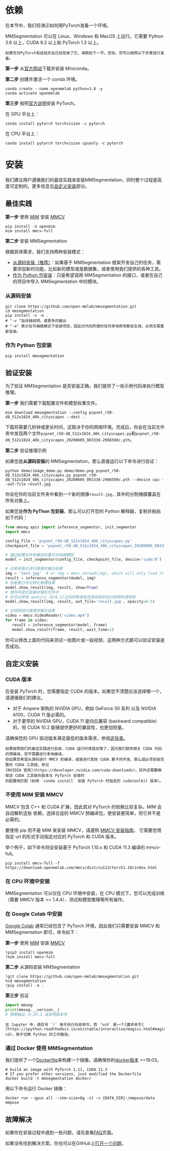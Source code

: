 # 依赖

在本节中，我们将演示如何用PyTorch准备一个环境。

MMSegmentation 可以在 Linux、Windows 和 MacOS 上运行。它需要 Python 3.6 以上，CUDA 9.2 以上和 PyTorch 1.3 以上。

```{note}
如果您对PyTorch有经验并且已经安装了它，请跳到下一节。否则，您可以按照以下步骤进行准备。
```

**第一步** 从[官方网站](https://docs.conda.io/en/latest/miniconda.html)下载并安装 Miniconda。

**第二步** 创建并激活一个 conda 环境。

```shell
conda create --name openmmlab python=3.8 -y
conda activate openmmlab
```

**第三步** 按照[官方说明](https://pytorch.org/get-started/locally/)安装 PyTorch。

在 GPU 平台上：

```shell
conda install pytorch torchvision -c pytorch
```

在 CPU 平台上：

```shell
conda install pytorch torchvision cpuonly -c pytorch
```

# 安装

我们建议用户遵循我们的最佳实践来安装MMSegmentation，同时整个过程是高度可定制的。更多信息见[自定义安装](#customize-installation)部分。

## 最佳实践

**第一步** 使用 [MIM](https://github.com/open-mmlab/mim) 安装 [MMCV](https://github.com/open-mmlab/mmcv)

```shell
pip install -U openmim
mim install mmcv-full
```

**第二步** 安装 MMSegmentation

根据具体需求，我们支持两种安装模式：

- [从源码安装（推荐）](#%E4%BB%8E%E6%BA%90%E7%A0%81%E5%AE%89%E8%A3%85)：如果基于 MMSegmentation 框架开发自己的任务，需要添加新的功能，比如新的模型或是数据集，或者使用我们提供的各种工具。
- [作为 Python 包安装](#%E4%BD%9C%E4%B8%BA-python-%E5%8C%85%E5%AE%89%E8%A3%85)：只是希望调用 MMSegmentation 的接口，或者在自己的项目中导入 MMSegmentation 中的模块。

### 从源码安装

```shell
git clone https://github.com/open-mmlab/mmsegmentation.git
cd mmsegmentation
pip install -v -e .
# "-v "指详细说明，或更多的输出
# "-e" 表示在可编辑模式下安装项目，因此对代码所做的任何本地修改都会生效，从而无需重新安装。
```

### 作为 Python 包安装

```shell
pip install mmsegmentation
```

## 验证安装

为了验证 MMSegmentation 是否安装正确，我们提供了一些示例代码来执行模型推理。

**第一步** 我们需要下载配置文件和模型权重文件。

```shell
mim download mmsegmentation --config pspnet_r50-d8_512x1024_40k_cityscapes --dest .
```

下载将需要几秒钟或更长时间，这取决于你的网络环境。完成后，你会在当前文件夹中发现两个文件`pspnet_r50-d8_512x1024_40k_cityscapes.py`和`pspnet_r50-d8_512x1024_40k_cityscapes_20200605_003338-2966598c.pth`。

**第二步** 验证推理示例

如果您是**从源码安装**的 MMSegmentation，那么直接运行以下命令进行验证：

```shell
python demo/image_demo.py demo/demo.png pspnet_r50-d8_512x1024_40k_cityscapes.py pspnet_r50-d8_512x1024_40k_cityscapes_20200605_003338-2966598c.pth --device cpu --out-file result.jpg
```

你会在你的当前文件夹中看到一个新的图像`result.jpg`，其中的分割掩膜覆盖在所有对象上。

如果您是**作为 PyThon 包安装**，那么可以打开您的 Python 解释器，复制并粘贴如下代码：

```python
from mmseg.apis import inference_segmentor, init_segmentor
import mmcv

config_file = 'pspnet_r50-d8_512x1024_40k_cityscapes.py'
checkpoint_file = 'pspnet_r50-d8_512x1024_40k_cityscapes_20200605_003338-2966598c.pth'

# 通过配置文件和模型权重文件构建模型
model = init_segmentor(config_file, checkpoint_file, device='cuda:0')

# 对单张图片进行推理并展示结果
img = 'test.jpg'  # or img = mmcv.imread(img), which will only load it once
result = inference_segmentor(model, img)
# 在新窗口中可视化推理结果
model.show_result(img, result, show=True)
# 或将可视化结果存储在文件中
# 你可以修改 opacity 在(0,1]之间的取值来改变绘制好的分割图的透明度
model.show_result(img, result, out_file='result.jpg', opacity=0.5)

# 对视频进行推理并展示结果
video = mmcv.VideoReader('video.mp4')
for frame in video:
   result = inference_segmentor(model, frame)
   model.show_result(frame, result, wait_time=1)
```

你可以修改上面的代码来测试一张图片或一段视频，这两种方式都可以验证安装是否成功。

## 自定义安装

### CUDA 版本

在安装 PyTorch 时，您需要指定 CUDA 的版本。如果您不清楚应该选择哪一个，请遵循我们的建议。

- 对于 Ampere 架构的 NVIDIA GPU，例如 GeForce 30 系列 以及 NVIDIA A100，CUDA 11 是必需的。
- 对于更早的 NVIDIA GPU，CUDA 11 是向后兼容 (backward compatible) 的，但 CUDA 10.2 能够提供更好的兼容性，也更加轻量。

请确保您的 GPU 驱动版本满足最低的版本需求，参阅[这张表](https://docs.nvidia.com/cuda/cuda-toolkit-release-notes/index.html#cuda-major-component-versions__table-cuda-toolkit-driver-versions)。

```{note}
如果按照我们的最佳实践进行安装，CUDA 运行时库就足够了，因为我们提供相关 CUDA 代码的预编译，您不需要进行本地编译。
但如果您希望从源码进行 MMCV 的编译，或是进行其他 CUDA 算子的开发，那么就必须安装完整的 CUDA 工具链，参见
[NVIDIA 官网](https://developer.nvidia.com/cuda-downloads)，另外还需要确保该 CUDA 工具链的版本与 PyTorch 安装时
的配置相匹配（如用 `conda install` 安装 PyTorch 时指定的 cudatoolkit 版本）。
```

### 不使用 MIM 安装 MMCV

MMCV 包含 C++ 和 CUDA 扩展，因此其对 PyTorch 的依赖比较复杂。MIM 会自动解析这些
依赖，选择合适的 MMCV 预编译包，使安装更简单，但它并不是必需的。

要使用 pip 而不是 MIM 来安装 MMCV，请遵照 [MMCV 安装指南](https://mmcv.readthedocs.io/zh_CN/latest/get_started/installation.html)。
它需要您用指定 url 的形式手动指定对应的 PyTorch 和 CUDA 版本。

举个例子，如下命令将会安装基于 PyTorch 1.10.x 和 CUDA 11.3 编译的 mmcv-full。

```shell
pip install mmcv-full -f https://download.openmmlab.com/mmcv/dist/cu113/torch1.10/index.html
```

### 在 CPU 环境中安装

MMSegmentation 可以仅在 CPU 环境中安装，在 CPU 模式下，您可以完成训练（需要 MMCV 版本 >= 1.4.4）、测试和模型推理等所有操作。

### 在 Google Colab 中安装

[Google Colab](https://colab.research.google.com/) 通常已经包含了 PyTorch 环境，因此我们只需要安装 MMCV 和 MMSegmentation 即可，命令如下：

**第一步** 使用 [MIM](https://github.com/open-mmlab/mim) 安装 [MMCV](https://github.com/open-mmlab/mmcv)

```shell
!pip3 install openmim
!mim install mmcv-full
```

**第二步** 从源码安装 MMSegmentation

```shell
!git clone https://github.com/open-mmlab/mmsegmentation.git
%cd mmsegmentation
!pip install -e .
```

**第三步** 验证

```python
import mmseg
print(mmseg.__version__)
# 预期输出：0.24.1 或其他版本号
```

```{note}
在 Jupyter 中，感叹号 `!` 用于执行外部命令，而 `%cd` 是一个[魔术命令](https://ipython.readthedocs.io/en/stable/interactive/magics.html#magic-cd)，用于切换 Python 的工作路径。
```

### 通过 Docker 使用 MMSegmentation

我们提供了一个[Dockerfile](https://github.com/open-mmlab/mmsegmentation/blob/master/docker/Dockerfile)来构建一个镜像。请确保你的[docker版本](https://docs.docker.com/engine/install/) >=19.03。

```shell
# build an image with PyTorch 1.11, CUDA 11.3
# If you prefer other versions, just modified the Dockerfile
docker build -t mmsegmentation docker/
```

用以下命令运行 Docker 镜像：

```shell
docker run --gpus all --shm-size=8g -it -v {DATA_DIR}:/mmpose/data mmpose
```

## 故障解决

如果你在安装过程中遇到一些问题，请先查看[FAQ](faq.md)页面。

如果没有找到解决方案，你也可以在GitHub上[打开一个问题](https://github.com/open-mmlab/mmsegmentation/issues/new/choose)。
